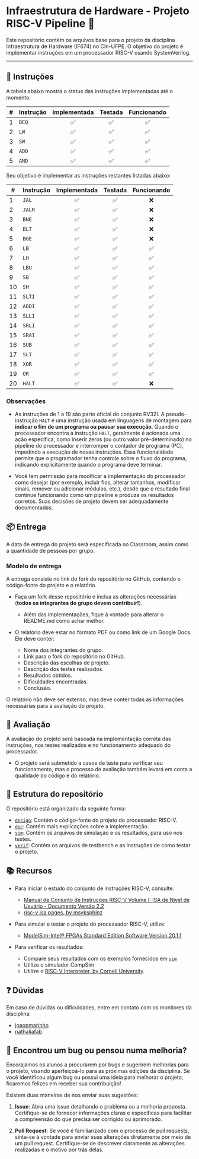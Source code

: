 # Infraestrutura de Hardware - Projeto RISC-V Pipeline 🚀

Este repositório contém os arquivos base para o projeto da disciplina Infraestrutura de Hardware (IF674) no CIn-UFPE. O objetivo do projeto é implementar instruções em um processador RISC-V usando SystemVerilog.

---

## 📝 Instruções

A tabela abaixo mostra o status das instruções implementadas até o momento:

| # | Instrução | Implementada | Testada | Funcionando |
|---|-----------|:-----------:|:-------:|:-----------:|
| 1 | `BEQ`     |     ✅     |   ✅   |     ✅     |
| 2 | `LW`      |     ✅     |   ✅   |     ✅     |
| 3 | `SW`      |     ✅     |   ✅   |     ✅     |
| 4 | `ADD`     |     ✅     |   ✅   |     ✅     |
| 5 | `AND`     |     ✅     |   ✅   |     ✅     |

Seu objetivo é implementar as instruções restantes listadas abaixo:

| # | Instrução | Implementada | Testada | Funcionando |
|---|-----------|:-----------:|:-------:|:-----------:|
| 1  | `JAL`     |      ✅     |    ✅    |      ❌      |
| 2  | `JALR`    |      ✅     |    ✅    |      ❌      |
| 3  | `BNE`     |      ✅     |    ✅    |      ❌      |
| 4  | `BLT`     |      ✅     |    ✅    |      ❌      |
| 5  | `BGE`     |      ✅     |    ✅    |      ❌      |
| 6  | `LB`      |      ✅     |    ✅    |      ✅      |
| 7  | `LH`      |      ✅     |    ✅    |      ✅      |
| 8  | `LBU`     |      ✅     |    ✅    |      ✅      |
| 9  | `SB`      |      ✅     |    ✅    |      ✅      |
| 10 | `SH`      |      ✅     |    ✅    |      ✅      |
| 11 | `SLTI`    |      ✅     |    ✅    |      ✅      |
| 12 | `ADDI`    |      ✅     |    ✅    |      ✅      |
| 13 | `SLLI`    |      ✅     |    ✅    |      ✅      |
| 14 | `SRLI`    |      ✅     |    ✅    |      ✅      |
| 15 | `SRAI`    |      ✅     |    ✅    |      ✅      |
| 16 | `SUB`     |      ✅     |    ✅    |      ✅      |
| 17 | `SLT`     |      ✅     |    ✅    |      ✅      |
| 18 | `XOR`     |      ✅     |    ✅    |      ✅      |
| 19 | `OR`      |      ✅     |    ✅    |      ✅      |
| 20 | `HALT`    |      ✅     |    ✅    |      ❌      |

### Observações

- As instruções de 1 a 19 são parte oficial do conjunto RV32I. A pseudo-instrução `HALT` é uma instrução usada em linguagens de montagem para **indicar o fim de um programa ou pausar sua execução**. Quando o processador encontra a instrução `HALT`, geralmente é acionada uma ação específica, como inserir zeros (ou outro valor pré-determinado) no pipeline do processador e interromper o contador de programa (PC), impedindo a execução de novas instruções. Essa funcionalidade permite que o programador tenha controle sobre o fluxo do programa, indicando explicitamente quando o programa deve terminar.

- Você tem permissão para modificar a implementação do processador como desejar (por exemplo, incluir fios, alterar tamanhos, modificar sinais, remover ou adicionar módulos, etc.), desde que o resultado final continue funcionando como um pipeline e produza os resultados corretos. Suas decisões de projeto devem ser adequadamente documentadas.

## 📦 Entrega

A data de entrega do projeto será especificada no Classroom, assim como a quantidade de pessoas por grupo.

### Modelo de entrega

A entrega consiste no link do fork do repositório no GitHub, contendo o código-fonte do projeto e o relatório.

- Faça um fork desse repositório e inclua as alterações necessárias (**todos os integrantes do grupo devem contribuir!**).
  - Além das implementações, fique à vontade para alterar o README.md como achar melhor.

- O relatório deve estar no formato PDF ou como link de um Google Docs. Ele deve conter:
  - Nome dos integrantes do grupo.
  - Link para o fork do repositório no GitHub.
  - Descrição das escolhas de projeto.
  - Descrição dos testes realizados.
  - Resultados obtidos.
  - Dificuldades encontradas.
  - Conclusão.

O relatório não deve ser extenso, mas deve conter todas as informações necessárias para a avaliação do projeto.

## 📝 Avaliação

A avaliação do projeto será baseada na implementação correta das instruções, nos testes realizados e no funcionamento adequado do processador.

- O projeto será submetido a casos de teste para verificar seu funcionamento, mas o processo de avaliação também levará em conta a qualidade do código e do relatório.

## 📁 Estrutura do repositório
O repositório está organizado da seguinte forma:
- [`design`](/design): Contém o código-fonte do projeto do processador RISC-V.
- [`doc`](/doc): Contém mais explicações sobre a implementação.
- [`sim`](/sim): Contém os arquivos de simulação e os resultados, para uso nos testes.
- [`verif`](/verif): Contém os arquivos de testbench e as instruções de como testar o projeto.

## 📚 Recursos
- Para iniciar o estudo do conjunto de instruções RISC-V, consulte:
  - [Manual de Conjunto de Instruções RISC-V Volume I: ISA de Nível de Usuário - Documento Versão 2.2](https://riscv.org/wp-content/uploads/2017/05/riscv-spec-v2.2.pdf)
  - [risc-v isa pages, by msyksphinz](https://msyksphinz-self.github.io/riscv-isadoc/html/rvi.html#)

- Para simular e testar o projeto do processador RISC-V, utilize:
  - [ModelSim-Intel® FPGAs Standard Edition Software Version 20.1.1](https://www.intel.com/content/www/us/en/software-kit/750666/modelsim-intel-fpgas-standard-edition-software-version-20-1-1.html)

- Para verificar os resultados:
  - Compare seus resultados com os exemplos fornecidos em [`sim`](/sim)
  - Utilize o simulador CompSim
  - Utilize o [RISC-V Interpreter, by Cornell University](https://www.cs.cornell.edu/courses/cs3410/2019sp/riscv/interpreter/)

## ❓ Dúvidas

Em caso de dúvidas ou dificuldades, entre em contato com os monitores da disciplina:
- [joaopmarinho](https://github.com/joaopmarinho)
- [nathaliafab](https://github.com/nathaliafab)

## 🐛 Encontrou um bug ou pensou numa melhoria?

Encorajamos os alunos a procurarem por bugs e sugerirem melhorias para o projeto, visando aperfeiçoá-lo para as próximas edições da disciplina. Se você identificou algum bug ou possui uma ideia para melhorar o projeto, ficaremos felizes em receber sua contribuição!

Existem duas maneiras de nos enviar suas sugestões:

1. **Issue**: Abra uma issue detalhando o problema ou a melhoria proposta. Certifique-se de fornecer informações claras e específicas para facilitar a compreensão do que precisa ser corrigido ou aprimorado.

2. **Pull Request**: Se você é familiarizado com o processo de pull requests, sinta-se à vontade para enviar suas alterações diretamente por meio de um pull request. Certifique-se de descrever claramente as alterações realizadas e o motivo por trás delas.
